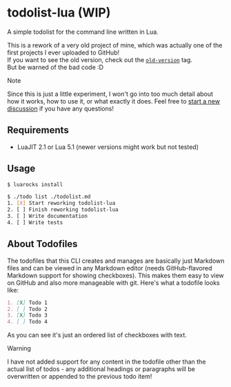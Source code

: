 # todolist-lua (WIP)
A simple todolist for the command line written in Lua.

This is a rework of a very old project of mine, which was actually one of the
first projects I ever uploaded to GitHub!  
If you want to see the old version, check out the 
[`old-version`](https://github.com/skayo/todolist-lua/tree/old-version)
tag.  
But be warned of the bad code :D

> [!NOTE]  
> Since this is just a little experiment, I won't go into too much detail about
> how it works, how to use it, or what exactly it does. Feel free to 
> [start a new discussion](https://github.com/skayo/todolist-lua/discussions)
> if you have any questions!

## Requirements
- LuaJIT 2.1 or Lua 5.1 (newer versions might work but not tested)

## Usage
```bash
$ luarocks install

$ ./todo list ./todolist.md
1. [X] Start reworking todolist-lua
2. [ ] Finish reworking todolist-lua
3. [ ] Write documentation
4. [ ] Write tests
```

## About Todofiles
The todofiles that this CLI creates and manages are basically just Markdown files and can be viewed in any Markdown editor (needs GitHub-flavored Markdown support for showing checkboxes).
This makes them easy to view on GitHub and also more manageable with git.
Here's what a todofile looks like:
```markdown
1. [X] Todo 1
2. [ ] Todo 2
3. [X] Todo 3
4. [ ] Todo 4
```
As you can see it's just an ordered list of checkboxes with text.

> [!WARNING]
> I have not added support for any content in the todofile other than the actual list of todos - any additional headings or paragraphs will be overwritten or appended to the previous todo item!

